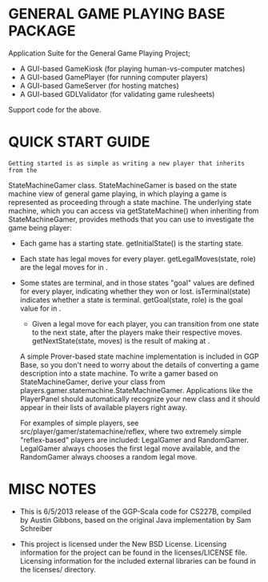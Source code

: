 GENERAL GAME PLAYING BASE PACKAGE
=================================

Application Suite for the General Game Playing Project;
 - A GUI-based GameKiosk        (for playing human-vs-computer matches)
 - A GUI-based GamePlayer       (for running computer players)
 - A GUI-based GameServer       (for hosting matches)
 - A GUI-based GDLValidator     (for validating game rulesheets)

Support code for the above.

QUICK START GUIDE
=================

    Getting started is as simple as writing a new player that inherits from the
StateMachineGamer class. StateMachineGamer is based on the state machine view
of general game playing, in which playing a game is represented as proceeding
through a state machine. The underlying state machine, which you can access via
getStateMachine() when inheriting from StateMachineGamer, provides methods that
you can use to investigate the game being player:

  * Each game has a starting state.
    getInitialState() is the starting state.

  * Each state has legal moves for every player.
    getLegalMoves(state, role) are the legal moves for <role> in <state>.

  * Some states are terminal, and in those states "goal" values are defined
      for every player, indicating whether they won or lost.
        isTerminal(state) indicates whether a state is terminal.
        getGoal(state, role) is the goal value for <role> in <state>.

    * Given a legal move for each player, you can transition from one state to
      the next state, after the players make their respective moves.
        getNextState(state, moves) is the result of making <moves> at <state>.

    A simple Prover-based state machine implementation is included in GGP Base,
so you don't need to worry about the details of converting a game description
into a state machine. To write a gamer based on StateMachineGamer, derive your
class from players.gamer.statemachine.StateMachineGamer. Applications like the
PlayerPanel should automatically recognize your new class and it should appear
in their lists of available players right away.

    For examples of simple players, see src/player/gamer/statemachine/reflex,
where two extremely simple "reflex-based" players are included: LegalGamer and
RandomGamer. LegalGamer always chooses the first legal move available, and the
RandomGamer always chooses a random legal move.


MISC NOTES
==========
* This is 6/5/2013 release of the GGP-Scala code for CS227B, compiled by Austin
  Gibbons, based on the original Java implementation by Sam Schreiber

* This project is licensed under the New BSD License. Licensing information for
  the project can be found in the licenses/LICENSE file. Licensing information
  for the included external libraries can be found in the licenses/ directory.

